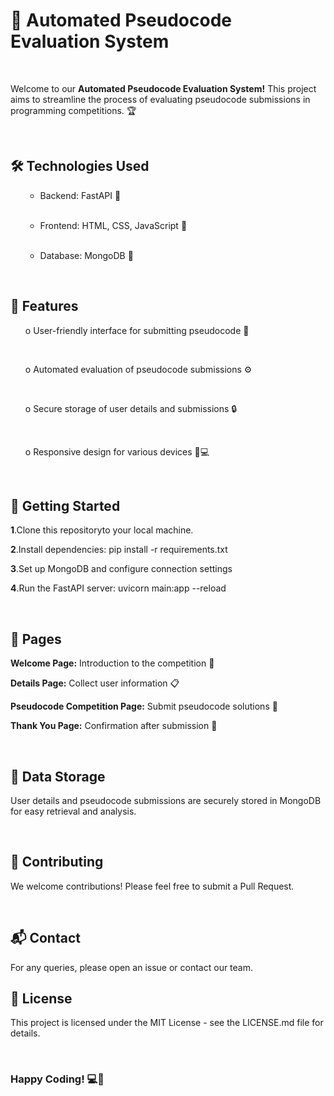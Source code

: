 **<h1>🚀 Automated Pseudocode Evaluation System</h1>**

<br>

Welcome to our **Automated Pseudocode Evaluation System!** This project aims to streamline the process of evaluating pseudocode submissions in programming competitions. 🏆

<br>

**<h2>🛠️ Technologies Used</h2>**
<ul>
  
-  Backend: FastAPI 🚀
  
  <br>
  
-  Frontend: HTML, CSS, JavaScript 🎨

<br>

-  Database: MongoDB 🍃
  
  </ul>
  <br>
  
**<h2>🌟 Features</h2>**
<ul>
  
o  User-friendly interface for submitting pseudocode 📝
  
<br>

o  Automated evaluation of pseudocode submissions ⚙️

<br>

o  Secure storage of user details and submissions 🔒

<br>

o  Responsive design for various devices 📱💻

</ul>
<br>

**<h2>🚀 Getting Started</h2>**

**1**.Clone this repositoryto your local machine.<br>

**2**.Install dependencies: pip install -r requirements.txt<br>

**3**.Set up MongoDB and configure connection settings<br>

**4**.Run the FastAPI server: uvicorn main:app --reload<br>

<br>


**<h2>📄 Pages</h2>**

**Welcome Page:** Introduction to the competition 👋<br>

**Details Page:** Collect user information 📋<br>

**Pseudocode Competition Page:** Submit pseudocode solutions 🧠<br>

**Thank You Page:** Confirmation after submission 🎉

<br>

**<h2>💾 Data Storage</h2>**

User details and pseudocode submissions are securely stored in MongoDB for easy retrieval and analysis.

<br>

**<h2>🤝 Contributing</h2>**

We welcome contributions! Please feel free to submit a Pull Request.

<br>

**<h2>📬 Contact</h2>**

For any queries, please open an issue or contact our team.

**<h2>📜 License</h2>**
This project is licensed under the MIT License - see the LICENSE.md file for details.

<br>

 **<h3>Happy Coding! 💻🎉</h3>**
